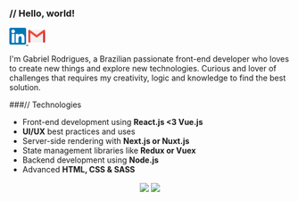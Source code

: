 ### // Hello, world!
<a href="https://www.linkedin.com/in/gabrieldev/">
  <img height="30" src="assets/linkedin.svg" alt="Connect with me on LinkedIn"/>
</a>
<a href="mailto:gabriel.desenvolve@gmail.com">
  <img height="30" src="assets/gmail.svg" alt="Send me a e-mail"/>
</a>

I'm Gabriel Rodrigues, a Brazilian passionate front-end developer who loves to create new things and explore new technologies. Curious and lover of challenges that requires my creativity, logic and knowledge to find the best solution.

###// Technologies
- Front-end development using **React.js <3 Vue.js**
- **UI/UX** best practices and uses
- Server-side rendering with **Next.js or Nuxt.js**
- State management libraries like **Redux or Vuex**
- Backend development using **Node.js**
- Advanced **HTML, CSS & SASS**

<p align="center">
   <img
      align="center"
      height="160" 
        src="https://github-readme-stats.vercel.app/api/top-langs/?username=gbrdev&theme=dracula"
    />
  <img   
      align="center"
      height="160" 
       src="https://github-readme-stats.vercel.app/api?username=gbrdev&show_icons=true&theme=dracula"
    />
</p>

<!-- \
[![Top Langs](https://github-readme-stats.vercel.app/api/top-langs/?username=gbrdev&layout=compact)](https://github.com/gbrdev?tab=repositories)
\
![Anurag's github stats](https://github-readme-stats.vercel.app/api?username=gbrdev&show_icons=true&theme=dracula) -->
